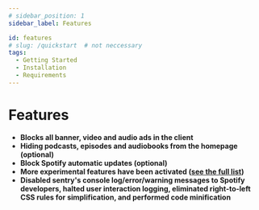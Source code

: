 ```yaml
---
# sidebar_position: 1
sidebar_label: Features

id: features
# slug: /quickstart  # not neccessary
tags:
  - Getting Started
  - Installation
  - Requirements
---
```


# Features

-   **Blocks all banner, video and audio ads in the client**
-   **Hiding podcasts, episodes and audiobooks from the homepage (optional)**
-   **Block Spotify automatic updates (optional)**
-   **More experimental features have been activated ([see the full list](https://github.com/SpotX-Official/SpotX/discussions/50))**
-   **Disabled sentry's console log/error/warning messages to Spotify developers, halted user interaction logging, eliminated right-to-left CSS rules for simplification, and performed code minification**
